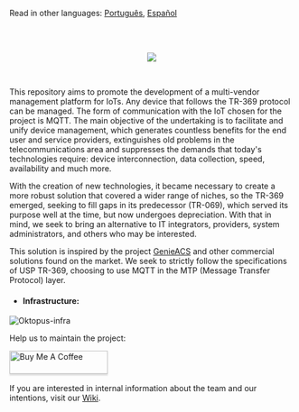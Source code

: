 <p>Read in other languages: <a href="README.md">Português</a>, <a href="README.es.md">Español</a></p><br/><br/>
<p align="center">
<img src="https://user-images.githubusercontent.com/83298718/220207485-8c2aac78-95eb-4b43-b23e-c4bfa6cd30e6.png"/>
</p>
<br/>
<p>
This repository aims to promote the development of a multi-vendor management platform for IoTs. Any device that follows the TR-369 protocol can be managed. The form of communication with the IoT chosen for the project is MQTT. The main objective of the undertaking is to facilitate and unify device management, which generates countless benefits for the end user and service providers, extinguishes old problems in the telecommunications area and suppresses the demands that today's technologies require: device interconnection, data collection, speed, availability and much more.
</p>
<p>
With the creation of new technologies, it became necessary to create a more robust solution that covered a wider range of niches, so the TR-369 emerged, seeking to fill gaps in its predecessor (TR-069), which served its purpose well at the time, but now undergoes depreciation. With that in mind, we seek to bring an alternative to IT integrators, providers, system administrators, and others who may be interested.
</p> 
<p>
This solution is inspired by the project <a href="https://github.com/genieacs/genieacs">GenieACS</a> and other commercial solutions found on the market. We seek to strictly follow the specifications of USP TR-369, choosing to use MQTT in the MTP (Message Transfer Protocol) layer.
</p>
<ul><li><h4>Infrastructure:</h4></li></ul>

![Oktopus-infra](https://user-images.githubusercontent.com/83298718/222589707-58a8786d-d4b7-49c3-a014-e8f4ef95497e.png)

<p>Help us to maintain the project:</p>
<a href="https://www.buymeacoffee.com/leandrofars" target="_blank"><img src="https://www.buymeacoffee.com/assets/img/custom_images/orange_img.png" alt="Buy Me A Coffee" style="height: 41px !important;width: 174px !important;box-shadow: 0px 3px 2px 0px rgba(190, 190, 190, 0.5) !important;-webkit-box-shadow: 0px 3px 2px 0px rgba(190, 190, 190, 0.5) !important;" ></a>
<br/><br/>
If you are interested in internal information about the team and our intentions, visit our <a href="https://github.com/leandrofars/oktopus/wiki">Wiki</a>.
